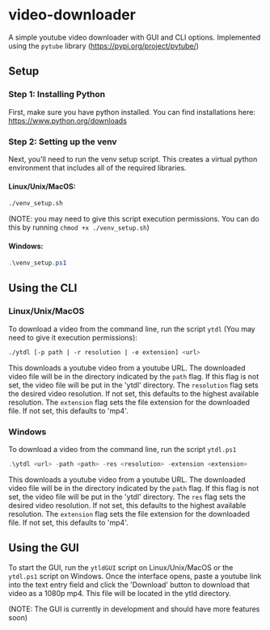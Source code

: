 # video-downloader

A simple youtube video downloader with GUI and CLI options. Implemented using the `pytube` library (https://pypi.org/project/pytube/)

## Setup

### Step 1: Installing Python

First, make sure you have python installed. You can find installations here: https://www.python.org/downloads

### Step 2: Setting up the venv

Next, you'll need to run the venv setup script. This creates a virtual python environment that includes all of the required libraries.

#### Linux/Unix/MacOS:

```bash
./venv_setup.sh
```
(NOTE: you may need to give this script execution permissions. You can do this by running `chmod +x ./venv_setup.sh`)

#### Windows:

```powershell
.\venv_setup.ps1
```

## Using the CLI

### Linux/Unix/MacOS

To download a video from the command line, run the script `ytdl` (You may need to give it execution permissions):
```bash
./ytdl [-p path | -r resolution | -e extension] <url>
```
This downloads a youtube video from a youtube URL. The downloaded video file will be in the directory indicated by the `path` flag. If this flag is not set, the video file will be put in the 'ytdl' directory. The `resolution` flag sets the desired video resolution. If not set, this defaults to the highest available resolution. The `extension` flag sets the file extension for the downloaded file. If not set, this defaults to 'mp4'. 

### Windows

To download a video from the command line, run the script `ytdl.ps1`

```powershell
.\ytdl <url> -path <path> -res <resolution> -extension <extension>
```

This downloads a youtube video from a youtube URL. The downloaded video file will be in the directory indicated by the `path` flag. If this flag is not set, the video file will be put in the 'ytdl' directory. The `res` flag sets the desired video resolution. If not set, this defaults to the highest available resolution. The `extension` flag sets the file extension for the downloaded file. If not set, this defaults to 'mp4'.

## Using the GUI

To start the GUI, run the `ytldGUI` script on Linux/Unix/MacOS or the `ytdl.ps1` script on Windows. Once the interface opens, paste a youtube link into the text entry field and click the 'Download' button to download that video as a 1080p mp4. This file will be located in the ytld directory.

(NOTE: The GUI is currently in development and should have more features soon) 
